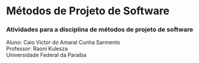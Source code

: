 # Métodos de Projeto de Software
### Atividades para a disciplina de métodos de projeto de software
   Aluno: Caio Victor do Amaral Cunha Sarmento </br>
   Professor: Raoni Kulesza <br/>
   Universidade Federal da Paraíba


